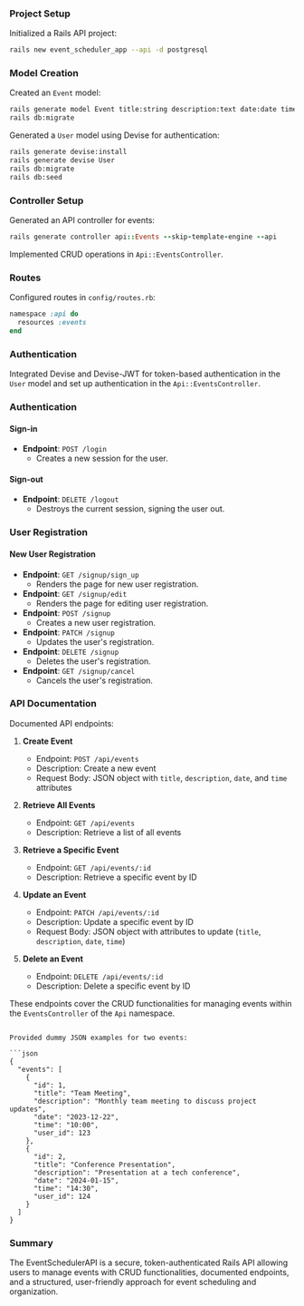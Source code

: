 ### Project Setup

Initialized a Rails API project:

```bash
rails new event_scheduler_app --api -d postgresql
```

### Model Creation

Created an `Event` model:

```bash
rails generate model Event title:string description:text date:date time:time
rails db:migrate
```

Generated a `User` model using Devise for authentication:

```bash
rails generate devise:install
rails generate devise User
rails db:migrate
rails db:seed
```

### Controller Setup

Generated an API controller for events:

```ruby
rails generate controller api::Events --skip-template-engine --api
```

Implemented CRUD operations in `Api::EventsController`.

### Routes

Configured routes in `config/routes.rb`:

```ruby
namespace :api do
  resources :events
end
```

### Authentication

Integrated Devise and Devise-JWT for token-based authentication in the `User` model and set up authentication in the `Api::EventsController`.

### Authentication
#### Sign-in
- **Endpoint**: `POST /login`
  - Creates a new session for the user.

#### Sign-out
- **Endpoint**: `DELETE /logout`
  - Destroys the current session, signing the user out.

### User Registration
#### New User Registration
- **Endpoint**: `GET /signup/sign_up`
  - Renders the page for new user registration.
- **Endpoint**: `GET /signup/edit`
  - Renders the page for editing user registration.
- **Endpoint**: `POST /signup`
  - Creates a new user registration.
- **Endpoint**: `PATCH /signup`
  - Updates the user's registration.
- **Endpoint**: `DELETE /signup`
  - Deletes the user's registration.
- **Endpoint**: `GET /signup/cancel`
  - Cancels the user's registration.


### API Documentation

Documented API endpoints:

1. **Create Event**
   - Endpoint: `POST /api/events`
   - Description: Create a new event
   - Request Body: JSON object with `title`, `description`, `date`, and `time` attributes

2. **Retrieve All Events**
   - Endpoint: `GET /api/events`
   - Description: Retrieve a list of all events

3. **Retrieve a Specific Event**
   - Endpoint: `GET /api/events/:id`
   - Description: Retrieve a specific event by ID

4. **Update an Event**
   - Endpoint: `PATCH /api/events/:id`
   - Description: Update a specific event by ID
   - Request Body: JSON object with attributes to update (`title`, `description`, `date`, `time`)

5. **Delete an Event**
   - Endpoint: `DELETE /api/events/:id`
   - Description: Delete a specific event by ID

These endpoints cover the CRUD functionalities for managing events within the `EventsController` of the `Api` namespace.
```

Provided dummy JSON examples for two events:

```json
{
  "events": [
    {
      "id": 1,
      "title": "Team Meeting",
      "description": "Monthly team meeting to discuss project updates",
      "date": "2023-12-22",
      "time": "10:00",
      "user_id": 123
    },
    {
      "id": 2,
      "title": "Conference Presentation",
      "description": "Presentation at a tech conference",
      "date": "2024-01-15",
      "time": "14:30",
      "user_id": 124
    }
  ]
}
```

### Summary

The EventSchedulerAPI is a secure, token-authenticated Rails API allowing users to manage events with CRUD functionalities, documented endpoints, and a structured, user-friendly approach for event scheduling and organization.